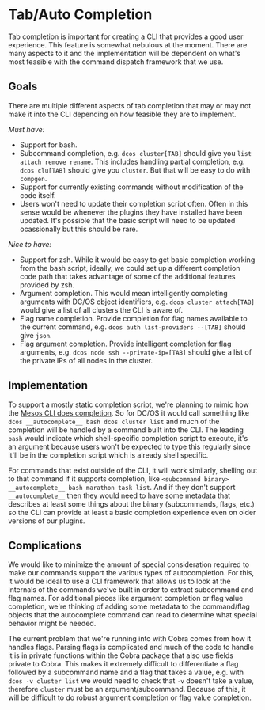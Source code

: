 
# Tab/Auto Completion #

Tab completion is important for creating a CLI that provides a good user experience. This feature
is somewhat nebulous at the moment. There are many aspects to it and the implementation will be
dependent on what's most feasible with the command dispatch framework that we use.

## Goals ##
There are multiple different aspects of tab completion that may or may not make it into the CLI
depending on how feasible they are to implement.

*Must have:*
* Support for bash.
* Subcommand completion, e.g. `dcos cluster[TAB]` should give you `list attach remove rename`.
This includes handling partial completion, e.g. `dcos clu[TAB]` should give you `cluster`. But that will
be easy to do with `compgen`.
* Support for currently existing commands without modification of the code itself.
* Users won't need to update their completion script often. Often in this sense would be whenever
the plugins they have installed have been updated. It's possible that the basic script will need to
be updated ocassionally but this should be rare.

*Nice to have:*
* Support for zsh. While it would be easy to get basic completion working from the bash script,
ideally, we could set up a different completion code path that takes advantage of some of the
additional features provided by zsh.
* Argument completion. This would mean intelligently completing arguments with DC/OS object
identifiers, e.g. `dcos cluster attach[TAB]` would give a list of all clusters the CLI is aware of.
* Flag name completion. Provide completion for flag names available to the current command, e.g.
`dcos auth list-providers --[TAB]` should give `json`.
* Flag argument completion. Provide intelligent completion for flag arguments, e.g.
`dcos node ssh --private-ip=[TAB]` should give a list of the private IPs of all nodes in the cluster.


## Implementation ##

To support a mostly static completion script, we're planning to mimic how the
[Mesos CLI does completion](https://github.com/apache/mesos/blob/master/src/python/cli_new/mesos.bash_completion).
So for DC/OS it would call something like `dcos __autocomplete__ bash dcos cluster list` and much of the completion
will be handled by a command built into the CLI. The leading `bash` would indicate which shell-specific completion
script to execute, it's an argument because users won't be expected to type this regularly since it'll be in the
completion script which is already shell specific.

For commands that exist outside of the CLI, it will work similarly, shelling out to that command if it supports
completion, like `<subcommand binary> __autocomplete__ bash marathon task list`. And if they don't support
`__autocomplete__` then they would need to have some metadata that describes at least some things about the
binary (subcommands, flags, etc.) so the CLI can provide at least a basic completion experience even on older
versions of our plugins.


## Complications ##

We would like to minimize the amount of special consideration required to make our commands support the
various types of autocompletion. For this, it would be ideal to use a CLI framework that allows us to look
at the internals of the commands we've built in order to extract subcommand and flag names. For additional
pieces like argument completion or flag value completion, we're thinking of adding some metadata to the
command/flag objects that the autocomplete command can read to determine what special behavior might be needed.

The current problem that we're running into with Cobra comes from how it handles flags. Parsing flags is
complicated and much of the code to handle it is in private functions within the Cobra package that also
use fields private to Cobra. This makes it extremely difficult to differentiate a flag followed by a
subcommand name and a flag that takes a value, e.g. with `dcos -v cluster list` we would need to check
that `-v` doesn't take a value, therefore `cluster` must be an argument/subcommand. Because of this, it will
be difficult to do robust argument completion or flag value completion.
